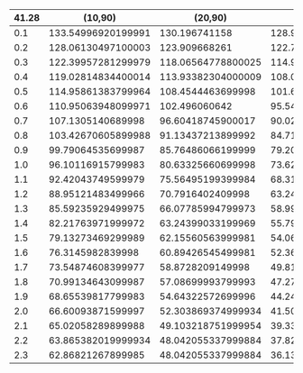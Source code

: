 | 41.28 	| (10,90)            	| (20,90)            	| (30,90)            	| (10,80)            	| (20,80)            	| (30,80)            	| (10,70)            	| (20,70)            	| (30,70)            	|
|-------	|--------------------	|--------------------	|--------------------	|--------------------	|--------------------	|--------------------	|--------------------	|--------------------	|--------------------	|
| 0.1   	| 133.54996920199991 	| 130.196741158      	| 128.95386632000012 	| 119.18998794100008 	| 116.31633151899989 	| 114.30382358999991 	| 111.11031166599982 	| 108.39066787899984 	| 105.73375077399982 	|
| 0.2   	| 128.06130497100003 	| 123.909668261      	| 122.71928320199991 	| 115.06900513800004 	| 111.29903607999998 	| 108.67313787999994 	| 108.75636721400016 	| 104.50252452700009 	| 101.85561872999983 	|
| 0.3   	| 122.39957281299979 	| 118.06564778800025 	| 114.90501177600002 	| 110.55271465300005 	| 106.58081451500043 	| 101.38093564700024 	| 105.36975095100006 	| 100.82311782700043 	| 96.54410340599996  	|
| 0.4   	| 119.02814834400014 	| 113.93382304000009 	| 108.07103677300003 	| 106.25829868999992 	| 101.75413025399968 	| 93.53926968000005  	| 102.16279519399968 	| 97.16394442399971  	| 91.36797408400007  	|
| 0.5   	| 114.95861383799964 	| 108.4544463699998  	| 101.61416160700011 	| 102.51438329599945 	| 97.11667324399964  	| 88.72002536500004  	| 99.22740126899932  	| 93.57010662399962  	| 87.00165989500019  	|
| 0.6   	| 110.95063948099971 	| 102.496060642      	| 95.54755471900005  	| 99.21343950999946  	| 92.22307292599993  	| 85.02029412999988  	| 96.55685012199952  	| 90.07933876799979  	| 83.26610290900008  	|
| 0.7   	| 107.1305140689998  	| 96.60418745900017  	| 90.02130832599998  	| 95.74778369699962  	| 87.69594358399992  	| 79.992459972       	| 93.80389749399956  	| 86.4723142529998   	| 79.7462625019999   	|
| 0.8   	| 103.42670605899988 	| 91.13437213899992  	| 84.71407468999978  	| 92.1599252109999   	| 83.27789877499977  	| 74.72586055499993  	| 91.518928099       	| 83.44733999199975  	| 76.89876991599988  	|
| 0.9   	| 99.79064535699987  	| 85.76486066199999  	| 79.20307880700008  	| 88.7567402050001   	| 78.93414383600005  	| 69.30227292000012  	| 89.4727083840002   	| 80.46016091300007  	| 73.80251910100004  	|
| 1.0   	| 96.10116915799983  	| 80.63325660699998  	| 73.62645484200003  	| 85.53974548399984  	| 74.9517418879999   	| 66.87647727399987  	| 87.21186392700005  	| 77.32484953100001  	| 70.74454884599997  	|
| 1.1   	| 92.42043749599979  	| 75.56495199399984  	| 68.316456928       	| 82.55482837499976  	| 71.20558828199981  	| 63.251029659999894 	| 85.04713328499984  	| 74.39097615199975  	| 67.47834137100003  	|
| 1.2   	| 88.95121483499966  	| 70.7916402409998   	| 63.24116124999968  	| 79.91611637599986  	| 67.88895301299975  	| 59.72768257599969  	| 83.13673559899986  	| 71.72710204099981  	| 64.7466319299998   	|
| 1.3   	| 85.59235929499975  	| 66.07785994799973  	| 58.99989392099984  	| 77.47686300599959  	| 64.64047045699976  	| 56.266732934999936 	| 81.5740512729998   	| 69.34203869399973  	| 62.33133939699992  	|
| 1.4   	| 82.21763971999972  	| 63.24399033199969  	| 55.793452345999974 	| 75.26933988199987  	| 61.94439273899993  	| 53.204433167999966 	| 80.10640320700011  	| 67.62815935700016  	| 60.48808380400005  	|
| 1.5   	| 79.13273469299989  	| 62.15560563999981  	| 54.06248307699997  	| 73.28951815599974  	| 59.8403469719999   	| 50.4546950280001   	| 78.59014781999996  	| 66.12297403899989  	| 58.66394808899999  	|
| 1.6   	| 76.3145982839998   	| 60.89426545499981  	| 52.36727663299994  	| 71.35079211799979  	| 57.812226890000055 	| 47.95023636799996  	| 77.4011580799999   	| 64.74852162000008  	| 57.33363115100002  	|
| 1.7   	| 73.54874608399977  	| 58.8728209149998   	| 49.81086873099982  	| 69.54114492499984  	| 55.8239923869999   	| 45.521693836999994 	| 76.36439781899986  	| 63.581660846999924 	| 56.13792811999998  	|
| 1.8   	| 70.99134643099987  	| 57.08699993799993  	| 47.273424863000024 	| 67.89243011699985  	| 54.12651919699992  	| 43.355873291000144 	| 75.7260420019999   	| 62.694033887999886 	| 54.98738543299995  	|
| 1.9   	| 68.65539817799983  	| 54.64322572699996  	| 44.249884183000084 	| 66.36723057        	| 52.42862801099986  	| 41.34784588500023  	| 75.37109971099987  	| 61.99699191899999  	| 53.97430266200002  	|
| 2.0   	| 66.60093871599997  	| 52.303869374999934 	| 41.507552513999975 	| 65.02521728899998  	| 50.95678602499991  	| 39.467294297999935 	| 75.17601827899999  	| 61.69168424000001  	| 53.19650008699999  	|
| 2.1   	| 65.02058289899988  	| 49.103218751999954 	| 39.330079729000026 	| 64.08333830699986  	| 49.668708002999956 	| 37.83301608400007  	| 75.0376491239998   	| 61.460485250999966 	| 52.72047146800005  	|
| 2.2   	| 63.865382019999934 	| 48.042055337999884 	| 37.82873164600005  	| 63.2663478239999   	| 48.70455431099994  	| 36.73944585199998  	| 74.93844771099988  	| 61.22305400899993  	| 52.534845207       	|
| 2.3   	| 62.86821267899985  	| 48.042055337999884 	| 36.131003951       	| 62.48409057799986  	| 48.05909095299991  	| 36.25409028499999  	| 74.61915223599974  	| 61.070470066999896 	| 52.651699976       	|